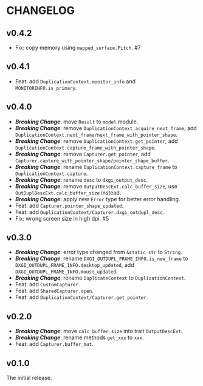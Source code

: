 # CHANGELOG

## v0.4.2

- Fix: copy memory using `mapped_surface.Pitch`. #7

## v0.4.1

- Feat: add `DuplicationContext.monitor_info` and `MONITORINFO.is_primary`.

## v0.4.0

- **_Breaking Change_**: move `Result` to `model` module.
- **_Breaking Change_**: remove `DuplicationContext.acquire_next_frame`, add `DuplicationContext.next_frame/next_frame_with_pointer_shape`.
- **_Breaking Change_**: remove `DuplicationContext.get_pointer`, add `DuplicationContext.capture_frame_with_pointer_shape`.
- **_Breaking Change_**: remove `Capturer.get_pointer`, add `Capturer.capture_with_pointer_shape/pointer_shape_buffer`.
- **_Breaking Change_**: rename `DuplicationContext.capture_frame` to `DuplicationContext.capture`.
- **_Breaking Change_**: rename `desc` to `dxgi_output_desc`.
- **_Breaking Change_**: remove `OutputDescExt.calc_buffer_size`, use `OutDuplDescExt.calc_buffer_size` instead.
- **_Breaking Change_**: apply new `Error` type for better error handling.
- Feat: add `Capturer.pointer_shape_updated`.
- Feat: add `DuplicationContext/Capturer.dxgi_outdupl_desc`.
- Fix: wrong screen size in high dpi. #5

## v0.3.0

- **_Breaking Change_**: error type changed from `&static str` to `String`.
- **_Breaking Change_**: rename `DXGI_OUTDUPL_FRAME_INFO.is_new_frame` to `DXGI_OUTDUPL_FRAME_INFO.desktop_updated`, add `DXGI_OUTDUPL_FRAME_INFO.mouse_updated`.
- **_Breaking Change_**: rename `DuplicateContext` to `DuplicationContext`.
- Feat: add `CustomCapturer`.
- Feat: add `SharedCapturer.open`.
- Feat: add `DuplicationContext/Capturer.get_pointer`.

## v0.2.0

- **_Breaking Change_**: move `calc_buffer_size` into trait `OutputDescExt`.
- **_Breaking Change_**: rename methods `get_xxx` to `xxx`.
- Feat: add `Capturer.buffer_mut`.

## v0.1.0

The initial release.

